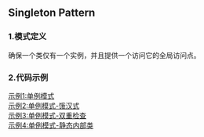 ## Singleton Pattern
### 1.模式定义
确保一个类仅有一个实例，并且提供一个访问它的全局访问点。
<br>
### 2.代码示例
[示例1:单例模式](../../design-patterns/src/main/java/com/ricky/designpattern/singleton/ch2/Singleton1.java)<br>
[示例2:单例模式-饿汉式](../../design-patterns/src/main/java/com/ricky/designpattern/singleton/ch1/Singleton.java)<br>
[示例3:单例模式-双重检查](../../design-patterns/src/main/java/com/ricky/designpattern/singleton/ch3/Singleton2.java)<br>
[示例4:单例模式-静态内部类](../../design-patterns/src/main/java/com/ricky/designpattern/singleton/ch4/Singleton3.java)<br>
<br>




